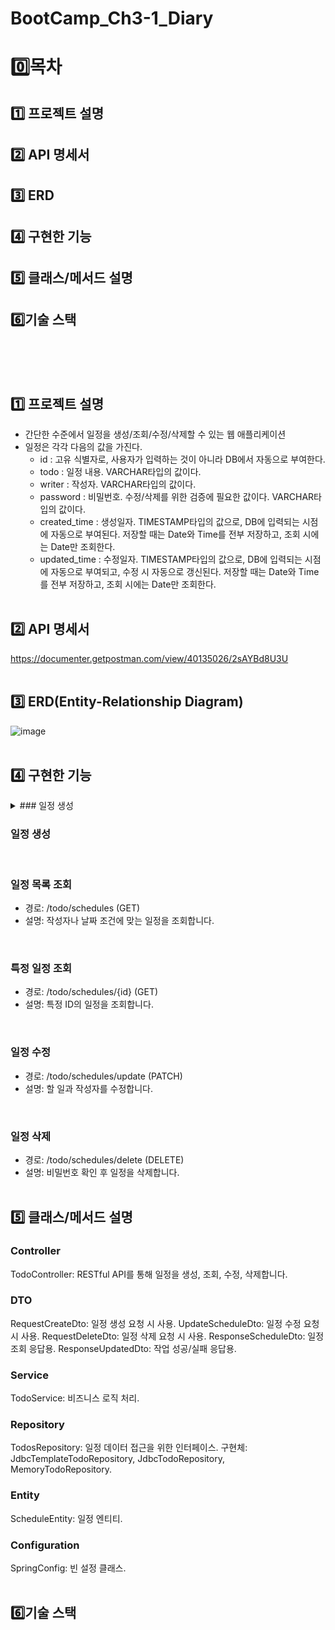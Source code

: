 # BootCamp_Ch3-1_Diary
# 0️⃣목차
## 1️⃣ 프로젝트 설명
## 2️⃣ API 명세서
## 3️⃣ ERD
## 4️⃣ 구현한 기능
## 5️⃣ 클래스/메서드 설명
## 6️⃣기술 스택
<br><br><br>

## 1️⃣ 프로젝트 설명
- 간단한 수준에서 일정을 생성/조회/수정/삭제할 수 있는 웹 애플리케이션
- 일정은 각각 다음의 값을 가진다.
  - id : 고유 식별자로, 사용자가 입력하는 것이 아니라 DB에서 자동으로 부여한다.
  - todo : 일정 내용. VARCHAR타입의 값이다.
  - writer : 작성자. VARCHAR타입의 값이다.
  - password : 비밀번호. 수정/삭제를 위한 검증에 필요한 값이다.  VARCHAR타입의 값이다.
  - created_time : 생성일자. TIMESTAMP타입의 값으로, DB에 입력되는 시점에 자동으로 부여된다. 저장할 때는 Date와 Time를 전부 저장하고, 조회 시에는 Date만 조회한다.
  - updated_time : 수정일자. TIMESTAMP타입의 값으로, DB에 입력되는 시점에 자동으로 부여되고, 수정 시 자동으로 갱신된다. 저장할 때는 Date와 Time를 전부 저장하고, 조회 시에는 Date만 조회한다.
<br><br>

## 2️⃣ API 명세서
https://documenter.getpostman.com/view/40135026/2sAYBd8U3U
<br><br>

## 3️⃣ ERD(Entity-Relationship Diagram)
![image](https://github.com/user-attachments/assets/138bf6a8-5cf4-4bec-be34-be712c3b14b0)
<br><br>

## 4️⃣ 구현한 기능
<details><summary>### 일정 생성</summary>

- 경로: /todo/schedules/new (POST)
- 설명: 새로운 일정을 생성합니다.
</details>

### 일정 생성

<br>

### 일정 목록 조회
- 경로: /todo/schedules (GET)
- 설명: 작성자나 날짜 조건에 맞는 일정을 조회합니다.
<br>

### 특정 일정 조회
- 경로: /todo/schedules/{id} (GET)
- 설명: 특정 ID의 일정을 조회합니다.
<br>

### 일정 수정
- 경로: /todo/schedules/update (PATCH)
- 설명: 할 일과 작성자를 수정합니다.
<br>

### 일정 삭제
- 경로: /todo/schedules/delete (DELETE)
- 설명: 비밀번호 확인 후 일정을 삭제합니다.
<br><br>

## 5️⃣ 클래스/메서드 설명
### Controller
TodoController: RESTful API를 통해 일정을 생성, 조회, 수정, 삭제합니다.


### DTO
RequestCreateDto: 일정 생성 요청 시 사용.
UpdateScheduleDto: 일정 수정 요청 시 사용.
RequestDeleteDto: 일정 삭제 요청 시 사용.
ResponseScheduleDto: 일정 조회 응답용.
ResponseUpdatedDto: 작업 성공/실패 응답용.
<br>

### Service
TodoService: 비즈니스 로직 처리.
<br>

### Repository
TodosRepository: 일정 데이터 접근을 위한 인터페이스.
구현체: JdbcTemplateTodoRepository, JdbcTodoRepository, MemoryTodoRepository.
<br>

### Entity
ScheduleEntity: 일정 엔티티.
<br>

### Configuration
SpringConfig: 빈 설정 클래스.
<br><br>

## 6️⃣기술 스택

<br><br>



